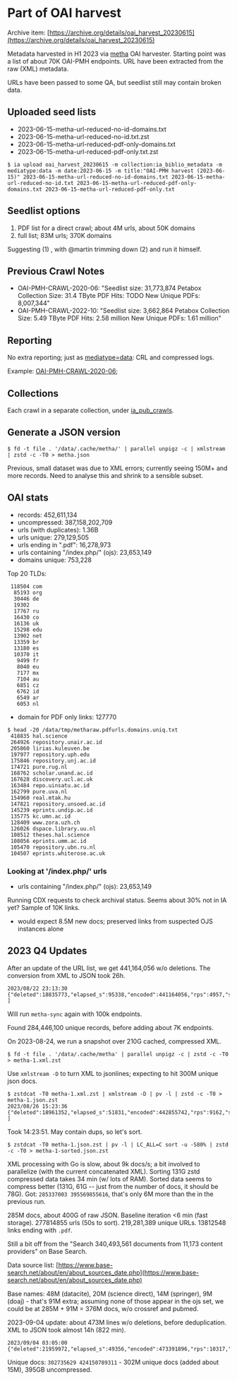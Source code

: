 # Part of OAI harvest

Archive item: [https://archive.org/details/oai_harvest_20230615](https://archive.org/details/oai_harvest_20230615)

Metadata harvested in H1 2023 via [metha](https://github.com/miku/metha) OAI
harvester. Starting point was a list of about 70K OAI-PMH endpoints. URL have
been extracted from the raw (XML) metadata.

URLs have been passed to some QA, but seedlist still may contain broken data.

## Uploaded seed lists

* 2023-06-15-metha-url-reduced-no-id-domains.txt
* 2023-06-15-metha-url-reduced-no-id.txt.zst
* 2023-06-15-metha-url-reduced-pdf-only-domains.txt
* 2023-06-15-metha-url-reduced-pdf-only.txt.zst

```
$ ia upload oai_harvest_20230615 -m collection:ia_biblio_metadata -m mediatype:data -m date:2023-06-15 -m title:"OAI-PMH harvest (2023-06-15)" 2023-06-15-metha-url-reduced-no-id-domains.txt 2023-06-15-metha-url-reduced-no-id.txt 2023-06-15-metha-url-reduced-pdf-only-domains.txt 2023-06-15-metha-url-reduced-pdf-only.txt
```

## Seedlist options

1. PDF list for a direct crawl; about 4M urls, about 50K domains
2. full list; 83M urls; 370K domains

Suggesting (1) , with @martin trimming down (2) and run it himself.

## Previous Crawl Notes

* OAI-PMH-CRAWL-2020-06: "Seedlist size: 31,773,874 Petabox Collection Size: 31.4 TByte PDF Hits: TODO New Unique PDFs: 8,007,344"
* OAI-PMH-CRAWL-2022-10: "Seedlist size: 3,662,864 Petabox Collection Size: 5.49 TByte PDF Hits: 2.58 million New Unique PDFs: 1.61 million"

## Reporting

No extra reporting; just as
[mediatype=data](https://archive.org/details/OA-DOI-CRAWL-2020-02?and[]=mediatype%3A%22data%22):
CRL and compressed logs.

Example: [OAI-PMH-CRAWL-2020-06](https://archive.org/details/OAI-PMH-CRAWL-2020-06);

## Collections

Each crawl in a separate collection, under [ia_pub_crawls](https://archive.org/details/ia_pub_crawls).

## Generate a JSON version

```
$ fd -t file . '/data/.cache/metha/' | parallel unpigz -c | xmlstream | zstd -c -T0 > metha.json
```

Previous, small dataset was due to XML errors; currently seeing 150M+ and more
records. Need to analyse this and shrink to a sensible subset.

## OAI stats

* records: 452,611,134
* uncompressed: 387,158,202,709
* urls (with duplicates): 1.36B
* urls unique: 279,129,505
* urls ending in ".pdf": 16,278,973
* urls containing "/index.php/" (ojs): 23,653,149
* domains unique: 753,228

Top 20 TLDs:

```
 118504 com
  85193 org
  30446 de
  19302
  17767 ru
  16430 co
  16136 uk
  15298 edu
  13902 net
  13359 br
  13180 es
  10370 it
   9499 fr
   8040 eu
   7177 mx
   7104 au
   6851 cz
   6762 id
   6549 ar
   6053 nl
```

* domain for PDF only links: 127770

```
$ head -20 /data/tmp/metharaw.pdfurls.domains.uniq.txt
 418835 hal.science
 264926 repository.unair.ac.id
 205860 lirias.kuleuven.be
 197977 repository.uph.edu
 175846 repository.unj.ac.id
 174721 pure.rug.nl
 168762 scholar.unand.ac.id
 167628 discovery.ucl.ac.uk
 163484 repo.uinsatu.ac.id
 162799 pure.uva.nl
 154960 real.mtak.hu
 147821 repository.unsoed.ac.id
 145239 eprints.undip.ac.id
 135775 kc.umn.ac.id
 128409 www.zora.uzh.ch
 126026 dspace.library.uu.nl
 108512 theses.hal.science
 108056 eprints.umm.ac.id
 105470 repository.ubn.ru.nl
 104507 eprints.whiterose.ac.uk
```

### Looking at '/index.php/' urls

* urls containing "/index.php/" (ojs): 23,653,149

Running CDX requests to check archival status. Seems about 30% not in IA yet? Sample of 10K links.

* would expect 8.5M new docs; preserved links from suspected OJS instances alone

## 2023 Q4 Updates

After an update of the URL list, we get 441,164,056 w/o deletions. The conversion from XML to JSON took 26h.

```
2023/08/22 23:13:30 {"deleted":18835773,"elapsed_s":95338,"encoded":441164056,"rps":4957,"skipped":12669626,"total":472669455}                                                                                                                ]
```

Will run `metha-sync` again with 100k endpoints.

Found 284,446,100 unique records, before adding about 7K endpoints.

On 2023-08-24, we run a snapshot over 210G cached, compressed XML.

```
$ fd -t file . '/data/.cache/metha' | parallel unpigz -c | zstd -c -T0 > metha-1.xml.zst
```

Use `xmlstream -D` to turn XML to jsonlines; expecting to hit 300M unique json docs.

```
$ zstdcat -T0 metha-1.xml.zst | xmlstream -D | pv -l | zstd -c -T0 > metha-1.json.zst
2023/08/26 15:23:36 {"deleted":18961352,"elapsed_s":51831,"encoded":442855742,"rps":9162,"skipped":13069983,"total":474887077}                                                                                                                ]
```

Took 14:23:51. May contain dups, so let's sort.

```
$ zstdcat -T0 metha-1.json.zst | pv -l | LC_ALL=C sort -u -S80% | zstd -c -T0 > metha-1-sorted.json.zst
```

XML processing with Go is slow, about 9k docs/s; a bit involved to parallelize
(with the current concatenated XML).  Sorting 131G zstd compressed data takes
34 min (w/ lots of RAM). Sorted data seems to compress better (131G, 61G --
just from the number of docs, it should be 78G).  Got: `285337003
395569855616`, that's only 6M more than the in the previous run.

285M docs, about 400G of raw JSON. Baseline iteration <6 min (fast storage).
277814855 urls (50s to sort). 219,281,389 unique URLs. 13812548 links ending
with `.pdf`.

Still a bit off from the "Search 340,493,561 documents from 11,173 content
providers" on Base Search.

Data source list: [https://www.base-search.net/about/en/about_sources_date.php](https://www.base-search.net/about/en/about_sources_date.php)

Base names: 48M (datacite), 20M (science direct), 14M (springer), 9M (doaj) -
that's 91M extra; assuming none of those appear in the ojs set, we could be at
285M + 91M = 376M docs, w/o crossref and pubmed.

2023-09-04 update: about 473M lines w/o deletions, before deduplication. XML to
JSON took almost 14h (822 min).

```
2023/09/04 03:05:00 {"deleted":21959972,"elapsed_s":49356,"encoded":473391896,"rps":10317,"skipped":13855861,"total":509207729}
```

Unique docs: `302735629 424150789311` - 302M unique docs (added about 15M),
395GB uncompressed.

